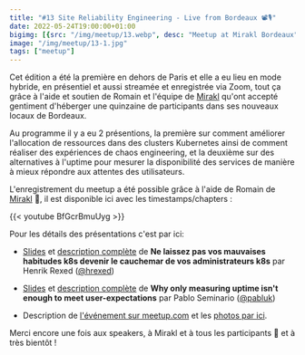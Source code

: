 ```yaml
---
title: "#13 Site Reliability Engineering - Live from Bordeaux 📽️🎙️"
date: 2022-05-24T19:00:00+01:00
bigimg: [{src: "/img/meetup/13.webp", desc: "Meetup at Mirakl Bordeaux"}]
image: "/img/meetup/13-1.jpg"
tags: ["meetup"]
---
```


Cet édition a été la première en dehors de Paris et elle a eu lieu en mode hybride,
en présentiel et aussi streamée et enregistrée via Zoom, tout ça grâce à l'aide et
soutien de Romain et l'équipe de [Mirakl](https://www.mirakl.com/) qu'ont accepté gentiment
d'héberger une quinzaine de participants dans ses nouveaux locaux de Bordeaux.

Au programme il y a eu 2 présentions, la première sur comment améliorer l'allocation
de ressources dans des clusters Kubernetes ainsi de comment réaliser des
expériences de chaos engineering, et la deuxième sur des alternatives à l'uptime
pour mesurer la disponibilité des services de manière à mieux répondre aux attentes
des utilisateurs.

<!--more-->

L'enregistrement du meetup a été possible grâce à l'aide de Romain de [Mirakl](https://www.mirakl.com/) 🙏, il est disponible ici avec les timestamps/chapters :

{{< youtube BfGcrBmuUyg >}}

Pour les détails des présentations c'est par ici:

* [Slides](https://github.com/sre-france/meetups/blob/main/meetups/2022-05-24/ne-laissez-pas-vos-mauvaises-habitudes-k8s-devenir-le-cauchemar-de-vos-administrateurs-k8s.pptx) et [description complète](https://github.com/sre-france/meetups/blob/main/meetups/2022-05-24/ne-laissez-pas-vos-mauvaises-habitudes-k8s-devenir-le-cauchemar-de-vos-administrateurs-k8s.md) de **Ne laissez pas vos mauvaises habitudes k8s devenir le cauchemar de vos administrateurs k8s** par Henrik Rexed ([@hrexed](https://twitter.com/hrexed))
* [Slides](https://github.com/sre-france/meetups/blob/main/meetups/2022-05-24/why-only-measuring-uptime-isnt-enough-to-meet-user-expectations.pdf) et [description complète](https://github.com/sre-france/meetups/blob/main/meetups/2022-05-24/why-only-measuring-uptime-isnt-enough-to-meet-user-expectations.md) de **Why only measuring uptime isn't enough to meet user-expectations** par Pablo Seminario ([@pabluk](https://twitter.com/pabluk))


* Description de [l'événement sur meetup.com](https://www.meetup.com/Site-Reliability-Engineering-France/events/285345167/) et les [photos par ici](https://www.meetup.com/Site-Reliability-Engineering-France/photos/32423939/).

Merci encore une fois aux speakers, à Mirakl et à tous les participants 🙏 et à très bientôt !
